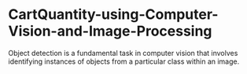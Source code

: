 # CartQuantity-using-Computer-Vision-and-Image-Processing
Object detection is a fundamental task in computer vision that involves identifying instances  of objects from a particular class within an image. 
